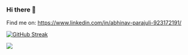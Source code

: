 ### Hi there 👋

<!--
**AbhiPj/AbhiPj** is a ✨ _special_ ✨ repository because its `README.md` (this file) appears on your GitHub profile.

Here are some ideas to get you started:

- 🔭 I’m currently working on ...
- 🌱 I’m currently learning ...
- 👯 I’m looking to collaborate on ...
- 🤔 I’m looking for help with ...
- 💬 Ask me about ...
- 📫 How to reach me: ...
- 😄 Pronouns: ...
- ⚡ Fun fact: ...
-->
Find me on: https://www.linkedin.com/in/abhinav-parajuli-923172191/

[![GitHub Streak](https://github-readme-streak-stats.herokuapp.com/?user=AbhiPj)](https://git.io/streak-stats)

![](https://komarev.com/ghpvc/?username=AbhiPj)

